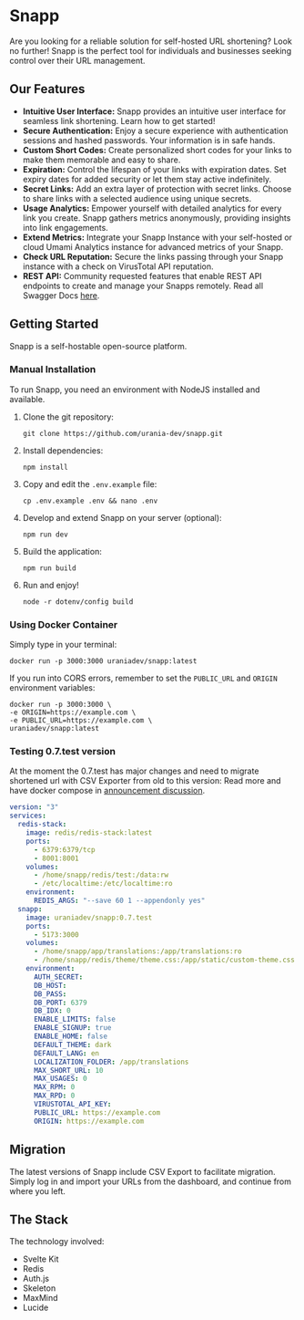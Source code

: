 # Snapp

Are you looking for a reliable solution for self-hosted URL shortening? Look no further! Snapp is the perfect tool for individuals and businesses seeking control over their URL management.

## Our Features

- **Intuitive User Interface:** Snapp provides an intuitive user interface for seamless link shortening. Learn how to get started!
- **Secure Authentication:** Enjoy a secure experience with authentication sessions and hashed passwords. Your information is in safe hands.
- **Custom Short Codes:** Create personalized short codes for your links to make them memorable and easy to share.
- **Expiration:** Control the lifespan of your links with expiration dates. Set expiry dates for added security or let them stay active indefinitely.
- **Secret Links:** Add an extra layer of protection with secret links. Choose to share links with a selected audience using unique secrets.
- **Usage Analytics:** Empower yourself with detailed analytics for every link you create. Snapp gathers metrics anonymously, providing insights into link engagements.
- **Extend Metrics:** Integrate your Snapp Instance with your self-hosted or cloud Umami Analytics instance for advanced metrics of your Snapp.
- **Check URL Reputation:** Secure the links passing through your Snapp instance with a check on VirusTotal API reputation.
- **REST API:** Community requested features that enable REST API endpoints to create and manage your Snapps remotely. Read all Swagger Docs [here](https://labs.snapp.li/dashboard/docs).

## Getting Started

Snapp is a self-hostable open-source platform.

### Manual Installation

To run Snapp, you need an environment with NodeJS installed and available.

1. Clone the git repository:
   ```
   git clone https://github.com/urania-dev/snapp.git
   ```
2. Install dependencies:
   ```
   npm install
   ```
3. Copy and edit the `.env.example` file:
   ```
   cp .env.example .env && nano .env
   ```
4. Develop and extend Snapp on your server (optional):
   ```
   npm run dev
   ```
5. Build the application:
   ```
   npm run build
   ```
6. Run and enjoy!
   ```
   node -r dotenv/config build
   ```

### Using Docker Container

Simply type in your terminal:

```
docker run -p 3000:3000 uraniadev/snapp:latest
```

If you run into CORS errors, remember to set the `PUBLIC_URL` and `ORIGIN` environment variables:

```
docker run -p 3000:3000 \
-e ORIGIN=https://example.com \
-e PUBLIC_URL=https://example.com \
uraniadev/snapp:latest
```

### Testing 0.7.test version

At the moment the 0.7.test has major changes and need to migrate shortened url with CSV Exporter from old to this version:
Read more and have docker compose in [announcement discussion](https://github.com/urania-dev/snapp/discussions/16).

```yml
version: "3"
services:
  redis-stack:
    image: redis/redis-stack:latest
    ports:
      - 6379:6379/tcp
      - 8001:8001
    volumes:
      - /home/snapp/redis/test:/data:rw
      - /etc/localtime:/etc/localtime:ro
    environment:
      REDIS_ARGS: "--save 60 1 --appendonly yes"
  snapp:
    image: uraniadev/snapp:0.7.test
    ports:
      - 5173:3000
    volumes:
      - /home/snapp/app/translations:/app/translations:ro
      - /home/snapp/redis/theme/theme.css:/app/static/custom-theme.css
    environment:
      AUTH_SECRET: 
      DB_HOST: 
      DB_PASS:
      DB_PORT: 6379
      DB_IDX: 0
      ENABLE_LIMITS: false
      ENABLE_SIGNUP: true
      ENABLE_HOME: false
      DEFAULT_THEME: dark
      DEFAULT_LANG: en
      LOCALIZATION_FOLDER: /app/translations
      MAX_SHORT_URL: 10
      MAX_USAGES: 0
      MAX_RPM: 0
      MAX_RPD: 0
      VIRUSTOTAL_API_KEY: 
      PUBLIC_URL: https://example.com
      ORIGIN: https://example.com

```

## Migration

The latest versions of Snapp include CSV Export to facilitate migration. Simply log in and import your URLs from the dashboard, and continue from where you left.

## The Stack

The technology involved:

- Svelte Kit
- Redis
- Auth.js
- Skeleton
- MaxMind
- Lucide
